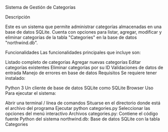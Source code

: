 Sistema de Gestión de Categorías

Descripción

Este es un sistema que permite administrar categorías almacenadas en una base de datos SQLite. Cuenta con opciones para listar, agregar, modificar y eliminar categorías de la tabla "Categories" en la base de datos "northwind.db".

Funcionalidades
Las funcionalidades principales que incluye son:

Listado completo de categorías
Agregar nuevas categorías
Editar categorías existentes
Eliminar categorías por su ID
Validaciones de datos de entrada
Manejo de errores en base de datos
Requisitos
Se requiere tener instalado:

Python 3
Un cliente de base de datos SQLite como SQLite Browser
Uso
Para ejecutar el sistema:

Abrir una terminal / línea de comandos
Situarse en el directorio donde está el archivo del programa
Ejecutar python categories.py
Seleccionar las opciones del menú interactivo
Archivos
categories.py: Contiene el código fuente Python del sistema
northwind.db: Base de datos SQLite con la tabla Categories
